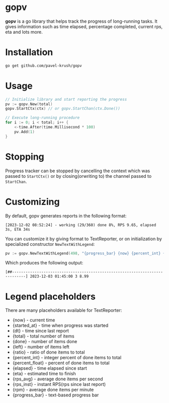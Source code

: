 # gopv
**gopv** is a go library that helps track the progress of long-running tasks.
It gives information such as time elapsed, percentage completed, current rps, eta and lots more.

# Installation
```bash
go get github.com/pavel-krush/gopv
```

# Usage

```go
// Initialize library and start reporting the progress
pv := gopv.New(total)
gopv.StartCtx(ctx) // or gopv.StartChan(ctx.Done())

// Execute long-running procedure
for i := 0; i < total; i++ {
    <-time.After(time.Millisecond * 100)
    pv.Add(1)
}
```

# Stopping
Progress tracker can be stopped by cancelling the context which was passed to `StartCtx()` or by closing(orwriting to) the channel passed to `StartChan`.

# Customizing
By default, gopv generates reports in the following format:
```text
[2023-12-02 08:52:24] - working (29/360) done 8%, RPS 9.65, elapsed 3s, ETA 34s
```

You can customize it by giving format to TextReporter, or on initialization by specialized constructor `NewTextWithLegend`:
```go
pv := gopv.NewTextWithLegend(498, "{progress_bar} {now} {percent_int} {rps_avg} ")
```

Which produces the following output:
```text
[##----------------------------------------------------------------------------] 2023-12-03 01:45:00 3 8.99
```

# Legend placeholders
There are many placeholders available for TextReporter:
- {now} - current time
- {started_at} - time when progress was started
- {dt} - time since last report
- {total} - total number of items
- {done} - number of items done
- {left} - number of items left
- {ratio} - ratio of done items to total
- {percent_int} - integer percent of done items to total
- {percent_float} - percent of done items to total
- {elapsed} - time elapsed since start
- {eta} - estimated time to finish
- {rps_avg} - average done items per second
- {rps_inst} - instant RPS(rps since last report)
- {rpm} - average done items per minute
- {progress_bar} - text-based progress bar
